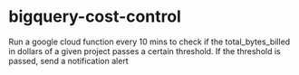 # bigquery-cost-control

Run a google cloud function every 10 mins to check if the total_bytes_billed in dollars of a given project 
passes a certain threshold. If the threshold is passed, send a notification alert

